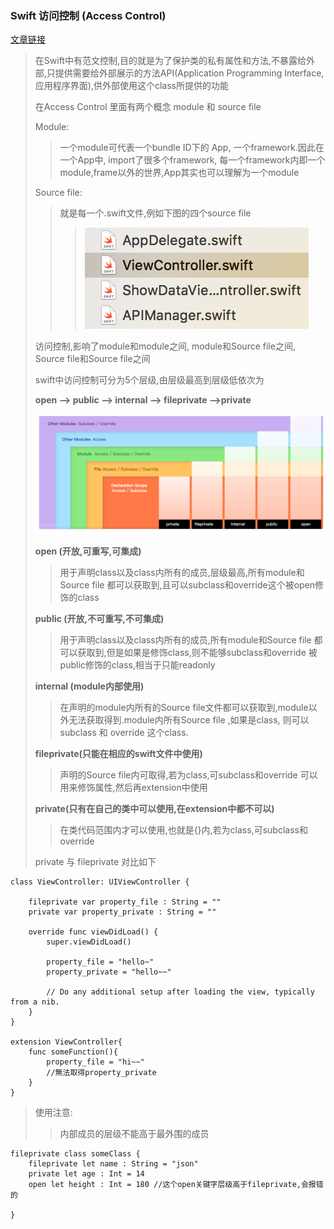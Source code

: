 ### Swift 访问控制 (Access Control)
[文章链接](https://medium.com/@jerrywang0420/access-control-教學-swift-3-ios-4d93ee567eb0)

>在Swift中有范文控制,目的就是为了保护类的私有属性和方法,不暴露给外部,只提供需要给外部展示的方法API(Application Programming Interface, 应用程序界面),供外部使用这个class所提供的功能
>
>在Access Control 里面有两个概念 module 和 source file
>
>Module: 
>>一个module可代表一个bundle ID下的 App, 一个framework.因此在一个App中, import了很多个framework, 每一个framework内即一个module,frame以外的世界,App其实也可以理解为一个module
>
>Source file:
>>就是每一个.swift文件,例如下图的四个source file
>>
>>>![](../img/Sourcefile.png)
>
>访问控制,影响了module和module之间, module和Source file之间, Source file和Source file之间
>
>swift中访问控制可分为5个层级,由层级最高到层级低依次为
>
>**open  -->  public  -->  internal --> fileprivate -->private**
>
>![Swift访问控制层级](../img/Swift访问控制层级.png)
>
>**open (开放,可重写,可集成)**
>> 用于声明class以及class内所有的成员,层级最高,所有module和Source file 都可以获取到,且可以subclass和override这个被open修饰的class
> 
>**public (开放,不可重写,不可集成)**
>> 用于声明class以及class内所有的成员,所有module和Source file 都可以获取到,但是如果是修饰class,则不能够subclass和override 被public修饰的class,相当于只能readonly
>
>**internal (module内部使用)**
>> 在声明的module内所有的Source file文件都可以获取到,module以外无法获取得到.module内所有Source file ,如果是class, 则可以 subclass 和 override 这个class.
>
>**fileprivate(只能在相应的swift文件中使用)**
>> 声明的Source file内可取得,若为class,可subclass和override
>> 可以用来修饰属性,然后再extension中使用
>
>**private(只有在自己的类中可以使用,在extension中都不可以)**
>> 在类代码范围内才可以使用,也就是{}内,若为class,可subclass和override
>
> private 与 fileprivate 对比如下


```
class ViewController: UIViewController {

    fileprivate var property_file : String = ""
    private var property_private : String = ""
    
    override func viewDidLoad() {
        super.viewDidLoad()
        
        property_file = "hello~"
        property_private = "hello~~"
        
        // Do any additional setup after loading the view, typically from a nib.
    }
}

extension ViewController{
    func someFunction(){
        property_file = "hi~~"
        //無法取得property_private
    }
}
```
> 使用注意: 
>>内部成员的层级不能高于最外围的成员

```
fileprivate class someClass {
	fileprivate let name : String = "json"
	private let age : Int = 14
	open let height : Int = 180 //这个open关键字层级高于fileprivate,会报错的

}
```




 